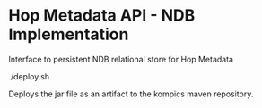 Hop Metadata API - NDB Implementation
===
Interface to persistent NDB relational store for Hop Metadata


./deploy.sh

Deploys the jar file as an artifact to the kompics maven repository.
